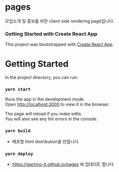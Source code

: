 # pages
모임소개 및 홍보를 위한 client side rendering page입니다.

### Getting Started with Create React App

This project was bootstrapped with [Create React App](https://github.com/facebook/create-react-app).

# Getting Started

In the project directory, you can run:

### `yarn start`

Runs the app in the development mode.\
Open [http://localhost:3000](http://localhost:3000) to view it in the browser.

The page will reload if you make edits.\
You will also see any lint errors in the console.

### `yarn build`

- 배포할 html distribution을 만듭니다

### `yarn deploy`

- https://gachno-it.github.io/pages 에 업데이트 합니다

